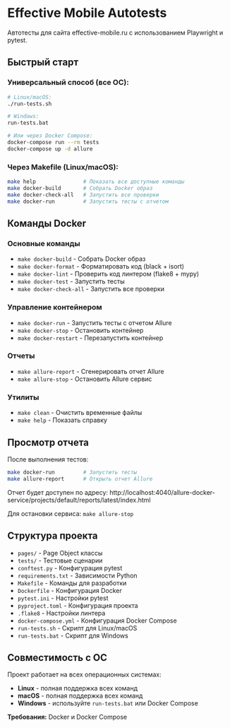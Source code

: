 # Effective Mobile Autotests

Автотесты для сайта effective-mobile.ru с использованием Playwright и pytest.

## Быстрый старт

### Универсальный способ (все ОС):
```bash
# Linux/macOS:
./run-tests.sh

# Windows:
run-tests.bat

# Или через Docker Compose:
docker-compose run --rm tests
docker-compose up -d allure
```

### Через Makefile (Linux/macOS):
```bash
make help               # Показать все доступные команды
make docker-build       # Собрать Docker образ
make docker-check-all   # Запустить все проверки
make docker-run         # Запустить тесты с отчетом
```

## Команды Docker

### Основные команды
- `make docker-build` - Собрать Docker образ
- `make docker-format` - Форматировать код (black + isort)
- `make docker-lint` - Проверить код линтером (flake8 + mypy)
- `make docker-test` - Запустить тесты
- `make docker-check-all` - Запустить все проверки

### Управление контейнером
- `make docker-run` - Запустить тесты с отчетом Allure
- `make docker-stop` - Остановить контейнер
- `make docker-restart` - Перезапустить контейнер

### Отчеты
- `make allure-report` - Сгенерировать отчет Allure
- `make allure-stop` - Остановить Allure сервис

### Утилиты
- `make clean` - Очистить временные файлы
- `make help` - Показать справку

## Просмотр отчета

После выполнения тестов:

```bash
make docker-run         # Запустить тесты
make allure-report      # Открыть отчет Allure
```

Отчет будет доступен по адресу: http://localhost:4040/allure-docker-service/projects/default/reports/latest/index.html

Для остановки сервиса: `make allure-stop`

## Структура проекта

- `pages/` - Page Object классы
- `tests/` - Тестовые сценарии
- `conftest.py` - Конфигурация pytest
- `requirements.txt` - Зависимости Python
- `Makefile` - Команды для разработки
- `Dockerfile` - Конфигурация Docker
- `pytest.ini` - Настройки pytest
- `pyproject.toml` - Конфигурация проекта
- `.flake8` - Настройки линтера
- `docker-compose.yml` - Конфигурация Docker Compose
- `run-tests.sh` - Скрипт для Linux/macOS
- `run-tests.bat` - Скрипт для Windows

## Совместимость с ОС

Проект работает на всех операционных системах:

- **Linux** - полная поддержка всех команд
- **macOS** - полная поддержка всех команд
- **Windows** - используйте `run-tests.bat` или Docker Compose

**Требования:** Docker и Docker Compose